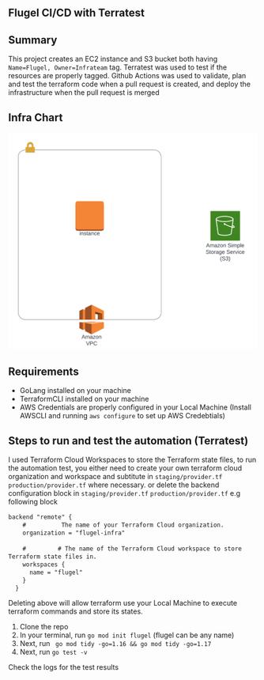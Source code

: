 ## Flugel CI/CD with Terratest


## Summary
 This project creates an EC2 instance and S3 bucket both having `Name=Flugel, Owner=Infrateam` tag. Terratest was used to test if the resources are properly tagged. Github Actions was used to validate, plan and test the terraform code when a pull request is created, and deploy the infrastructure when the pull request is merged 

## Infra Chart
![infra_chart](https://github.com/Bash-mocart/flugel/blob/main/flugel%20chart.png)  

## Requirements
* GoLang installed on your machine
* TerraformCLI installed on your machine
* AWS Credentials are properly configured in your Local Machine (Install AWSCLI and running `aws configure` to set up AWS Credebtials) 

## Steps to run and test the automation (Terratest)

I used Terraform Cloud Workspaces to store the Terraform state files, to run the automation test, you either need to create your own terraform cloud organization and workspace and subtitute in `staging/provider.tf` `production/provider.tf` where necessary. or delete the backend configuration block in `staging/provider.tf` `production/provider.tf` e.g following block
```
backend "remote" {
    #          The name of your Terraform Cloud organization.
    organization = "flugel-infra"
    
    #         # The name of the Terraform Cloud workspace to store Terraform state files in.
    workspaces {
      name = "flugel"
    }
  }
```
Deleting above will allow terraform use your Local Machine to execute terraform commands and store its states.

1. Clone the repo
2. In your terminal, run `go mod init flugel` (flugel can be any name)
3. Next, run ` go mod tidy -go=1.16 && go mod tidy -go=1.17`
4. Next, run `go test -v`

Check the logs for the test results
